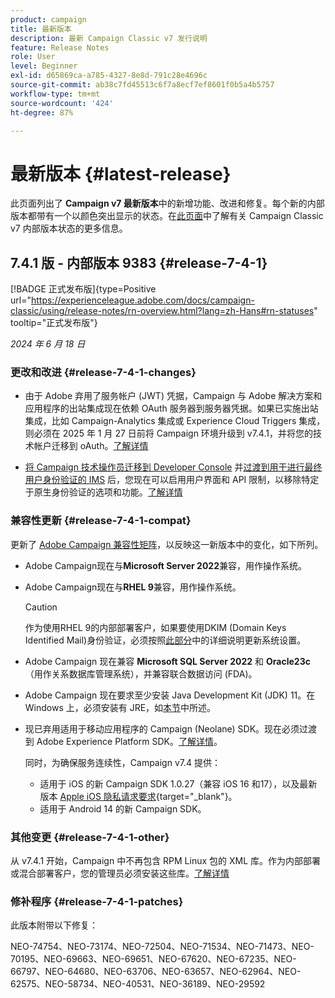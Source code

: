 ```yaml
---
product: campaign
title: 最新版本
description: 最新 Campaign Classic v7 发行说明
feature: Release Notes
role: User
level: Beginner
exl-id: d65869ca-a785-4327-8e8d-791c28e4696c
source-git-commit: ab38c7fd45513c6f7a8ecf7ef8601f0b5a4b5757
workflow-type: tm+mt
source-wordcount: '424'
ht-degree: 87%

---
```


# 最新版本 {#latest-release}

此页面列出了 **Campaign v7 最新版本**&#x200B;中的新增功能、改进和修复。每个新的内部版本都带有一个以颜色突出显示的状态。在[此页面](rn-overview.md)中了解有关 Campaign Classic v7 内部版本状态的更多信息。

## 7.4.1 版 - 内部版本 9383 {#release-7-4-1}

[!BADGE 正式发布版]{type=Positive url="https://experienceleague.adobe.com/docs/campaign-classic/using/release-notes/rn-overview.html?lang=zh-Hans#rn-statuses" tooltip="正式发布版"}

_2024 年 6 月 18 日_

### 更改和改进 {#release-7-4-1-changes}

* 由于 Adobe 弃用了服务帐户 (JWT) 凭据，Campaign 与 Adobe 解决方案和应用程序的出站集成现在依赖 OAuth 服务器到服务器凭据。如果已实施出站集成，比如 Campaign-Analytics 集成或 Experience Cloud Triggers 集成，则必须在 2025 年 1 月 27 日前将 Campaign 环境升级到 v7.4.1，并将您的技术帐户迁移到 oAuth。[了解详情](../../integrations/using/oauth-technical-account.md)

* [将 Campaign 技术操作员迁移到 Developer Console](../../technotes/using/ims-migration.md) 并[过渡到用于进行最终用户身份验证的 IMS](../../technotes/using/migrate-users-to-ims.md) 后，您现在可以启用用户界面和 API 限制，以移除特定于原生身份验证的选项和功能。[了解详情](../../technotes/using/impact-ims-migration.md)


### 兼容性更新 {#release-7-4-1-compat}

更新了 [Adobe Campaign 兼容性矩阵](compatibility-matrix.md)，以反映这一新版本中的变化，如下所列。

* Adobe Campaign现在与&#x200B;**Microsoft Server 2022**&#x200B;兼容，用作操作系统。
* Adobe Campaign现在与&#x200B;**RHEL 9**&#x200B;兼容，用作操作系统。

  >[!CAUTION]
  >
  >作为使用RHEL 9的内部部署客户，如果要使用DKIM (Domain Keys Identified Mail)身份验证，必须按照[此部分](../../installation/using/installing-packages-with-linux.md#rhel-9-update)中的详细说明更新系统设置。


* Adobe Campaign 现在兼容 **Microsoft SQL Server 2022** 和 **Oracle23c**（用作关系数据库管理系统），并兼容联合数据访问 (FDA)。

* Adobe Campaign 现在要求至少安装 Java Development Kit (JDK) 11。在 Windows 上，必须安装有 JRE，如[本节](../../installation/using/application-server.md#jdk)中所述。

* 现已弃用适用于移动应用程序的 Campaign (Neolane) SDK。现在必须过渡到 Adobe Experience Platform SDK。[了解详情](deprecated-features.md)。

  同时，为确保服务连续性，Campaign v7.4 提供：

   * 适用于 iOS 的新 Campaign SDK 1.0.27（兼容 iOS 16 和17），以及最新版本 [Apple iOS 隐私请求要求](https://developer.apple.com/news/?id=r1henawx){target="_blank"}。
   * 适用于 Android 14 的新 Campaign SDK。

### 其他变更 {#release-7-4-1-other}

从 v7.4.1 开始，Campaign 中不再包含 RPM Linux 包的 XML 库。作为内部部署或混合部署客户，您的管理员必须安装这些库。[了解详情](../../installation/using/installing-packages-with-linux.md)

### 修补程序 {#release-7-4-1-patches}

此版本附带以下修复：

NEO-74754、NEO-73174、NEO-72504、NEO-71534、NEO-71473、NEO-70195、NEO-69663、NEO-69651、NEO-67620、NEO-67235、NEO-66797、NEO-64680、NEO-63706、NEO-63657、NEO-62964、NEO-62575、NEO-58734、NEO-40531、NEO-36189、NEO-29592

